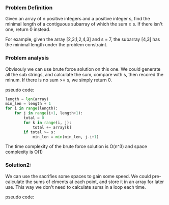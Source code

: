### Problem Definition

Given an array of n positive integers and a positive integer s, find the minimal length of a contiguous subarray of which the sum ≥ s. If there isn't one, return 0 instead.

For example, given the array [2,3,1,2,4,3] and s = 7,
the subarray [4,3] has the minimal length under the problem constraint.

### Problem analysis
Obvisouly we can use brute force solution on this one. We could generate all the sub strings, and calculate the sum, compare with s, then recored the minum. If there is no sum >= s, we simply return 0.

pseudo code:
```python
length = len(array)
min_len = length + 1
for i in range(length):
    for j in range(i+1, length+1):
        total = 0
        for k in range(i, j):
            total += array[k]
        if total >= s:
            min_len = min(min_len, j-i+1)
```

The time complexity of the brute force solution is O(n^3) and space complexity is O(1)

### Solution2:
We can use the sacrifies some spaces to gain some speed. We could pre-calculate the sums of elments at each point, and store it in an array for later use. This way we don't need to calculate sums in a loop each time.

pseudo code:
```python

```

